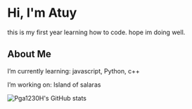 # Hi, I'm Atuy 
this is my first year learning how to code. hope im doing well.
##  About Me
I’m currently learning: javascript, Python, c++

I’m working on: Island of salaras


![Pga1230H's GitHub stats](https://github-readme-stats.vercel.app/api?username=Pga1230H&show_icons=true&theme=radical)
